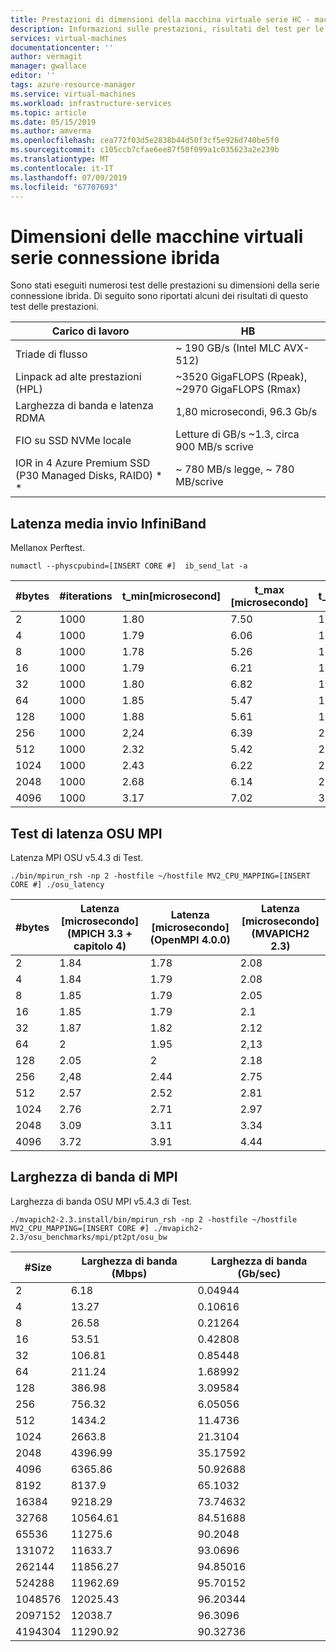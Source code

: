```yaml
---
title: Prestazioni di dimensioni della macchina virtuale serie HC - macchine virtuali di Azure | Microsoft Docs
description: Informazioni sulle prestazioni, risultati del test per le dimensioni delle VM serie HC in Azure.
services: virtual-machines
documentationcenter: ''
author: vermagit
manager: gwallace
editor: ''
tags: azure-resource-manager
ms.service: virtual-machines
ms.workload: infrastructure-services
ms.topic: article
ms.date: 05/15/2019
ms.author: amverma
ms.openlocfilehash: cea772f03d5e2838b44d50f3cf5e926d740be5f0
ms.sourcegitcommit: c105ccb7cfae6ee87f50f099a1c035623a2e239b
ms.translationtype: MT
ms.contentlocale: it-IT
ms.lasthandoff: 07/09/2019
ms.locfileid: "67707693"
---
```

# <a name="hc-series-virtual-machine-sizes"></a>Dimensioni delle macchine virtuali serie connessione ibrida

Sono stati eseguiti numerosi test delle prestazioni su dimensioni della serie connessione ibrida. Di seguito sono riportati alcuni dei risultati di questo test delle prestazioni.

| Carico di lavoro                                        | HB                    |
|-------------------------------------------------|-----------------------|
| Triade di flusso                                    | ~ 190 GB/s (Intel MLC AVX-512)  |
| Linpack ad alte prestazioni (HPL)                  | ~3520 GigaFLOPS (Rpeak), ~2970 GigaFLOPS (Rmax) |
| Larghezza di banda e latenza RDMA                        | 1,80 microsecondi, 96.3 Gb/s   |
| FIO su SSD NVMe locale                           | Letture di GB/s ~1.3, circa 900 MB/s scrive |  
| IOR in 4 Azure Premium SSD (P30 Managed Disks, RAID0) * *  | ~ 780 MB/s legge, ~ 780 MB/scrive |

## <a name="infiniband-send-latency"></a>Latenza media invio InfiniBand

Mellanox Perftest.

```azure-cli
numactl --physcpubind=[INSERT CORE #]  ib_send_lat -a
```

|  #bytes         | #iterations     | t_min[microsecond]     | t_max [microsecondo]     | t_typical[microsecond] | t_avg[microsecond]     | t_stdev[microsecond]   |
|-----------------|-----------------|-----------------|-----------------|-----------------|-----------------|-----------------|
| 2               | 1000            | 1.80            | 7.50            | 1.85            | 1.86            | 0.20            |
| 4               | 1000            | 1.79            | 6.06            | 1.83            | 1.84            | 0.20            |
| 8               | 1000            | 1.78            | 5.26            | 1.83            | 1.84            | 0,19            |
| 16              | 1000            | 1.79            | 6.21            | 1.83            | 1.84            | 0.22            |
| 32              | 1000            | 1.80            | 6.82            | 1.84            | 1.85            | 0,24            |
| 64              | 1000            | 1.85            | 5.47            | 1.88            | 1.86            | 0,12            |
| 128             | 1000            | 1.88            | 5.61            | 1.93            | 1.89            | 0,25            |
| 256             | 1000            | 2,24            | 6.39            | 2,28            | 2.02            | 0.18            |
| 512             | 1000            | 2.32            | 5.42            | 2.36            | 2.30            | 0.17            |
| 1024            | 1000            | 2.43            | 6.22            | 2,48            | 2.38            | 0.21            |
| 2048            | 1000            | 2.68            | 6.14            | 2.75            | 2.52            | 0.20            |
| 4096            | 1000            | 3.17            | 7.02            | 3.26            | 2.81            | 0,24            |

## <a name="osu-mpi-latency-test"></a>Test di latenza OSU MPI

Latenza MPI OSU v5.4.3 di Test.

```azure-cli
./bin/mpirun_rsh -np 2 -hostfile ~/hostfile MV2_CPU_MAPPING=[INSERT CORE #] ./osu_latency 
```

| #bytes  | Latenza [microsecondo] (MPICH 3.3 + capitolo 4) | Latenza [microsecondo] (OpenMPI 4.0.0) | Latenza [microsecondo] (MVAPICH2 2.3) |
|------|----------|----------|----------|
| 2    | 1.84     | 1.78     | 2.08     |
| 4    | 1.84     | 1.79     | 2.08     |
| 8    | 1.85     | 1.79     | 2.05     |
| 16   | 1.85     | 1.79     | 2.1      |
| 32   | 1.87     | 1.82     | 2.12     |
| 64   | 2        | 1.95     | 2,13     |
| 128  | 2.05     | 2        | 2.18     |
| 256  | 2,48     | 2.44     | 2.75     |
| 512  | 2.57     | 2.52     | 2.81     |
| 1024 | 2.76     | 2.71     | 2.97     |
| 2048 | 3.09     | 3.11     | 3.34     |
| 4096 | 3.72     | 3.91     | 4.44     |

## <a name="mpi-bandwidth"></a>Larghezza di banda di MPI

Larghezza di banda OSU MPI v5.4.3 di Test.

```azure-cli
./mvapich2-2.3.install/bin/mpirun_rsh -np 2 -hostfile ~/hostfile MV2_CPU_MAPPING=[INSERT CORE #] ./mvapich2-2.3/osu_benchmarks/mpi/pt2pt/osu_bw
```

| #Size   | Larghezza di banda (Mbps) | Larghezza di banda (Gb/sec) |
|---------|------------------|------------------|
| 2       | 6.18             | 0.04944          |
| 4       | 13.27            | 0.10616          |
| 8       | 26.58            | 0.21264          |
| 16      | 53.51            | 0.42808          |
| 32      | 106.81           | 0.85448          |
| 64      | 211.24           | 1.68992          |
| 128     | 386.98           | 3.09584          |
| 256     | 756.32           | 6.05056          |
| 512     | 1434.2           | 11.4736          |
| 1024    | 2663.8           | 21.3104          |
| 2048    | 4396.99          | 35.17592         |
| 4096    | 6365.86          | 50.92688         |
| 8192    | 8137.9           | 65.1032          |
| 16384   | 9218.29          | 73.74632         |
| 32768   | 10564.61         | 84.51688         |
| 65536   | 11275.6          | 90.2048          |
| 131072  | 11633.7          | 93.0696          |
| 262144  | 11856.27         | 94.85016         |
| 524288  | 11962.69         | 95.70152         |
| 1048576 | 12025.43         | 96.20344         |
| 2097152 | 12038.7          | 96.3096          |
| 4194304 | 11290.92         | 90.32736         |
